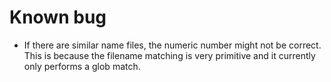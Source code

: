 

# Known bug
- If there are similar name files, the numeric number might not be correct. This is because the filename matching is very primitive and it currently only performs a glob match.